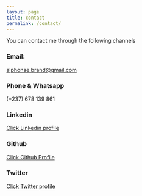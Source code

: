 ```yaml
---
layout: page
title: contact
permalink: /contact/
---
```


You can contact me through the following channels

### Email: 
alphonse.brand@gmail.com

### Phone & Whatsapp
(+237) 678 139 861

### Linkedin
[Click Linkedin profile](https://linkedin.com/in/alphonsebrandon)

### Github
[Click Github Profile](https://github.com/alphonsebrandon)

### Twitter
[Click Twitter profile](https://twitter.com/alphonsebrando2)
